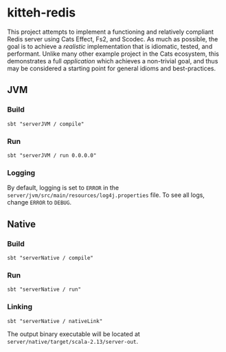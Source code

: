 # kitteh-redis

This project attempts to implement a functioning and relatively compliant Redis server using Cats Effect, Fs2, and Scodec. As much as possible, the goal is to achieve a *realistic* implementation that is idiomatic, tested, and performant. Unlike many other example project in the Cats ecosystem, this demonstrates a full *application* which achieves a non-trivial goal, and thus may be considered a starting point for general idioms and best-practices.

## JVM

### Build

`sbt "serverJVM / compile"`

### Run

`sbt "serverJVM / run 0.0.0.0"`

### Logging

By default, logging is set to `ERROR` in the `server/jvm/src/main/resources/log4j.properties` file. To see all logs, change `ERROR` to `DEBUG`.

## Native

### Build

`sbt "serverNative / compile"`

### Run

`sbt "serverNative / run"`

### Linking

`sbt "serverNative / nativeLink"`

The output binary executable will be located at `server/native/target/scala-2.13/server-out`.

